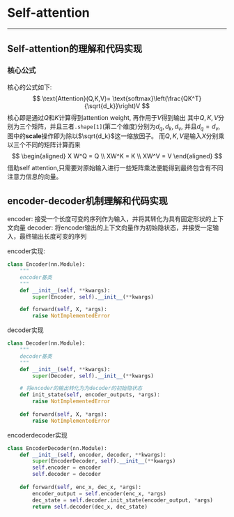 # Self-attention
---
## Self-attention的理解和代码实现

### 核心公式
核心的公式如下: $$
\text{Attention}(Q,K,V)= \text{softmax}\left(\frac{QK^T}{\sqrt{d_k}}\right)V
$$
核心即是通过$Q$和$K$计算得到attention weight, 再作用于$V$得到输出
其中$Q,K,V$分别为三个矩阵，并且三者`.shape[1]`(第二个维度)分别为$d_q,d_k,d_v$, 并且$d_q=d_v$, 图中的**scale**操作即为除以$\sqrt{d_k}$这一缩放因子。
而$Q,K,V$是输入$X$分别乘以三个不同的矩阵计算而来
$$
\begin{aligned}
X W^Q = Q \\ XW^K = K \\ XW^V = V
\end{aligned}    
$$
借助self attention,只需要对原始输入进行一些矩阵乘法便能得到最终包含有不同注意力信息的向量。

## encoder-decoder机制理解和代码实现

encoder: 接受一个长度可变的序列作为输入，并将其转化为具有固定形状的上下文向量
decoder: 将encoder输出的上下文向量作为初始隐状态，并接受一定输入，最终输出长度可变的序列

encoder实现: 
```python
class Encoder(nn.Module):
    """
    encoder基类
    """
    def __init__(self, **kwargs):
        super(Encoder, self).__init__(**kwargs)

    def forward(self, X, *args):
        raise NotImplementedError
```

decoder实现
```python
class Decoder(nn.Module):
    """
    decoder基类
    """        
    def __init__(self, **kwargs):
        super(Decoder, self).__init__(**kwargs)

    # 将encoder的输出转化为为decoder的初始隐状态
    def init_state(self, encoder_outputs, *args):
        raise NotImplementedError
    
    def forward(self, X, *args):
        raise NotImplementedError
```

encoderdecoder实现
```python
class EncoderDecoder(nn.Module):
    def __init__(self, encoder, decoder, **kwargs):
        super(EncoderDecoder, self).__init__(**kwargs)
        self.encoder = encoder
        self.decoder = decoder 
    
    def forward(self, enc_x, dec_x, *args):
        encoder_output = self.encoder(enc_x, *args)
        dec_state = self.decoder.init_state(encoder_output, *args)
        return self.decoder(dec_x, dec_state)
```

